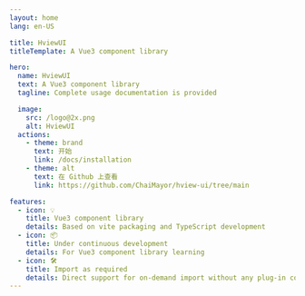 ```yaml
---
layout: home
lang: en-US

title: HviewUI
titleTemplate: A Vue3 component library

hero:
  name: HviewUI
  text: A Vue3 component library
  tagline: Complete usage documentation is provided

  image:
    src: /logo@2x.png
    alt: HviewUI
  actions:
    - theme: brand
      text: 开始
      link: /docs/installation
    - theme: alt
      text: 在 Github 上查看
      link: https://github.com/ChaiMayor/hview-ui/tree/main

features:
  - icon: 💡
    title: Vue3 component library
    details: Based on vite packaging and TypeScript development
  - icon: 📦
    title: Under continuous development
    details: For Vue3 component library learning
  - icon: 🛠️
    title: Import as required
    details: Direct support for on-demand import without any plug-in configuration
---
```

